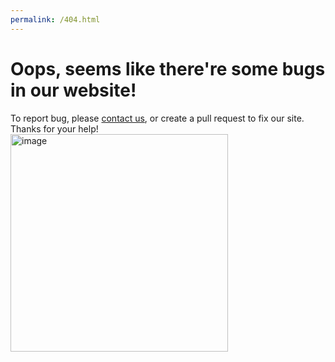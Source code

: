 ```yaml
---
permalink: /404.html
---
```

# Oops, seems like there're some bugs in our website!
To report bug, please [contact us](mailto:ckefgisc27th@gmail.com), or create a pull request to fix our site.<br>
Thanks for your help!<br>
<img width="348" alt="image" src="https://user-images.githubusercontent.com/99801904/171315135-663d9bad-f381-4f15-8946-c27f097af371.png">
